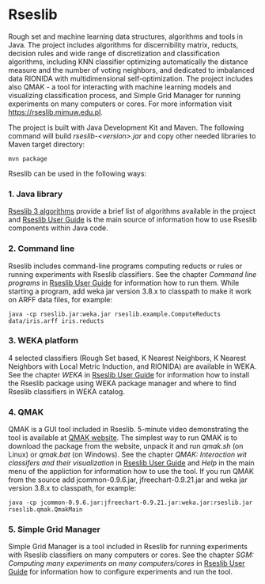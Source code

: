 # Rseslib
Rough set and machine learning data structures, algorithms and tools in Java. The project includes algorithms for discernibility matrix, reducts, decision rules and wide range of discretization and classification algorithms, including KNN classifier optimizing automatically the distance measure and the number of voting neighbors, and dedicated to imbalanced data RIONIDA with multidimensional self-optimization. The project includes also QMAK - a tool for interacting with machine learning models and visualizing classification process, and Simple Grid Manager for running experiments on many computers or cores. For more information visit https://rseslib.mimuw.edu.pl.

The project is built with Java Development Kit and Maven. The following command will build *rseslib-\<version\>.jar* and copy other needed libraries to Maven target directory:
```
mvn package
```

Rseslib can be used in the following ways:

###  1. Java library
[Rseslib 3 algorithms](https://rseslib.mimuw.edu.pl/algorithms.html) provide a brief list of algorithms available in the project and [Rseslib User Guide](https://rseslib.mimuw.edu.pl/rseslib.pdf) is the main source of information how to use Rseslib components within Java code.

###  2. Command line
Rseslib includes command-line programs computing reducts or rules or running experiments with Rseslib classifiers. See the chapter *Command line programs* in [Rseslib User Guide](https://rseslib.mimuw.edu.pl/rseslib.pdf) for information how to run them. While starting a program, add weka jar version 3.8.x to classpath to make it work on ARFF data files, for example:
```
java -cp rseslib.jar:weka.jar rseslib.example.ComputeReducts data/iris.arff iris.reducts
```

### 3. WEKA platform
4 selected classifiers (Rough Set based, K Nearest Neighbors, K Nearest Neighbors with Local Metric Induction, and RIONIDA) are available in WEKA. See the chapter *WEKA* in [Rseslib User Guide](https://rseslib.mimuw.edu.pl/rseslib.pdf) for information how to install the Rseslib package using WEKA package manager and where to find Rseslib classifiers in WEKA catalog.

### 4. QMAK
QMAK is a GUI tool included in Rseslib. 5-minute video demonstrating the tool is available at [QMAK website](http://rseslib.mimuw.edu.pl/qmak). The simplest way to run QMAK is to download the package from the website, unpack it and run *qmak.sh* (on Linux) or *qmak.bat* (on Windows). See the chapter *QMAK: Interaction wit classifers and their visualization* in [Rseslib User Guide](https://rseslib.mimuw.edu.pl/rseslib.pdf) and *Help* in the main menu of the appliction for information how to use the tool. If you run QMAK from the source add jcommon-0.9.6.jar, jfreechart-0.9.21.jar and weka jar version 3.8.x to classpath, for example:
```
java -cp jcommon-0.9.6.jar:jfreechart-0.9.21.jar:weka.jar:rseslib.jar rseslib.qmak.QmakMain
```

### 5. Simple Grid Manager
Simple Grid Manager is a tool included in Rseslib for running experiments with Rseslib classifiers on many computers or cores. See the chapter *SGM: Computing many experiments on many computers/cores* in [Rseslib User Guide](https://rseslib.mimuw.edu.pl/rseslib.pdf) for information how to configure experiments and run the tool.
